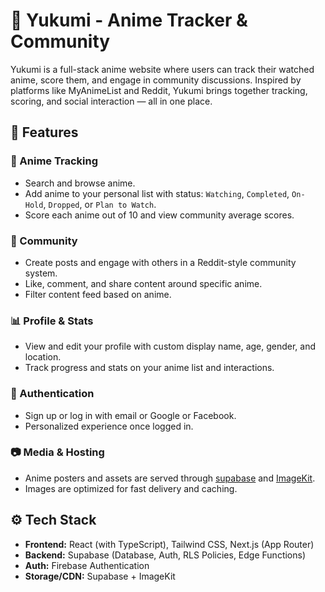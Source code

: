 # 🌸 Yukumi - Anime Tracker & Community

Yukumi is a full-stack anime website where users can track their watched anime, score them, and engage in community discussions. Inspired by platforms like MyAnimeList and Reddit, Yukumi brings together tracking, scoring, and social interaction — all in one place.

## 🚀 Features

### 📝 Anime Tracking
- Search and browse anime.
- Add anime to your personal list with status: `Watching`, `Completed`, `On-Hold`, `Dropped`, or `Plan to Watch`.
- Score each anime out of 10 and view community average scores.

### 👥 Community
- Create posts and engage with others in a Reddit-style community system.
- Like, comment, and share content around specific anime.
- Filter content feed based on anime.

### 📊 Profile & Stats
- View and edit your profile with custom display name, age, gender, and location.
- Track progress and stats on your anime list and interactions.

### 🔐 Authentication
- Sign up or log in with email or Google or Facebook.
- Personalized experience once logged in.

### 📷 Media & Hosting
- Anime posters and assets are served through [supabase](https://supabase.com/) and [ImageKit](https://imagekit.io/).
- Images are optimized for fast delivery and caching.

## ⚙️ Tech Stack

- **Frontend:** React (with TypeScript), Tailwind CSS, Next.js (App Router)
- **Backend:** Supabase (Database, Auth, RLS Policies, Edge Functions)
- **Auth:** Firebase Authentication
- **Storage/CDN:** Supabase + ImageKit